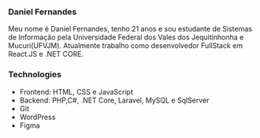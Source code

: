 ### Daniel Fernandes
 
 Meu nome é Daniel Fernandes, tenho 21 anos e sou estudante de Sistemas de Informação pela Universidade Federal dos Vales dos Jequitinhonha e Mucuri(UFVJM).
 Atualmente trabalho como desenvolvedor FullStack em React.JS e .NET CORE.
 
 ### Technologies
 - Frontend: HTML, CSS e JavaScript
 - Backend: PHP,C#, .NET Core, Laravel, MySQL e SqlServer 
 - Git
 - WordPress
 - Figma
<!--
**dandanfcs/dandanfcs** is a ✨ _special_ ✨ repository because its `README.md` (this file) appears on your GitHub profile.

Here are some ideas to get you started:

- 🔭 I’m currently working on ...
- 🌱 I’m currently learning ...
- 👯 I’m looking to collaborate on ...
- 🤔 I’m looking for help with ...
- 💬 Ask me about ...
- 📫 How to reach me: ...
- 😄 Pronouns: ...
- ⚡ Fun fact: ...
-->
